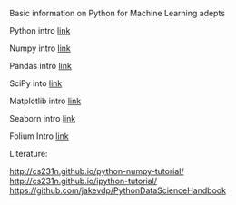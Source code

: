 Basic information on Python for Machine Learning adepts


Python intro [link](01-python-intro.ipynb)

Numpy intro [link](02-numpy-intro.ipynb)

Pandas intro [link](03-pandas-intro.ipynb)

SciPy into [link](04-scipy-intro.ipynb)

Matplotlib intro [link](05-matplotlib-intro.ipynb)

Seaborn intro [link](06-seaborn-intro.ipynb)

Folium Intro [link](07-folium-intro.ipynb)



Literature:

http://cs231n.github.io/python-numpy-tutorial/
http://cs231n.github.io/ipython-tutorial/
https://github.com/jakevdp/PythonDataScienceHandbook




